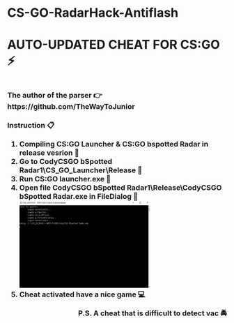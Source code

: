 # CS-GO-RadarHack-Antiflash
<h1>AUTO-UPDATED CHEAT FOR CS:GO ⚡<h1>
<h3>The author of the parser 👉 https://github.com/TheWayToJunior<h3>

<h3>
  Instruction 📋
<ol>
<li>Compiling CS:GO Launcher & CS:GO bspotted Radar in release vesrion 🔨</li>
<li>Go to CodyCSGO bSpotted Radar1\СS_GO_Launcher\Release 💨</li>
<li>Run CS:GO launcher.exe 🌌</li>
<li>Open file CodyCSGO bSpotted Radar1\Release\CodyCSGO bSpotted Radar.exe in FileDialog 📁</li>

<img src="FirstScreen.png" width="300px" height="200px"/>

<li>Cheat activated have a nice game 💻</li>
</ol>
<p align = "right">
P.S. A cheat that is difficult to detect vac 🚔 
</p>
